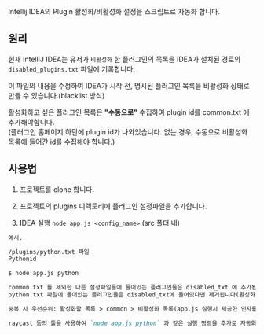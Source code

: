 Intellij IDEA의 Plugin 활성화/비활성화 설정을 스크립트로 자동화 합니다.

## 원리
현재 IntelliJ IDEA는 유저가 `비활성화` 한 플러그인의 목록을 IDEA가 설치된 경로의 `disabled_plugins.txt` 파일에 기록합니다.

이 파일의 내용을 수정하여 IDEA가 시작 전, 명시된 플러그인 목록을 비활성화 상태로 만들 수 있습니다.(blacklist 방식)

활성화하고 싶은 플러그인 목록은 **"수동으로"** 수집하여 plugin id를 common.txt 에 추가해야합니다.  
(플러그인 홈페이지 하단에 plugin id가 나와있습니다. 없는 경우, 수동으로 비활성화 목록에 들어간 id를 수집해야 합니다.)

## 사용법
1. 프로젝트를 clone 합니다.

2. 프로젝트의 plugins 디렉토리에 플러그인 설정파일을 추가합니다.

3. IDEA 실행
`node app.js <config_name>` (src 폴더 내)

```markdown
예시.

/plugins/python.txt 파일
Pythonid

$ node app.js python

common.txt 를 제외한 다른 설정파일들에 들어있는 플러그인들은 disabled_txt 에 추가됩니다(비활성화)
python.txt 파일에 들어있는 플러그인들은 disabled_txt에 들어있다면 제거됩니다(활성화)

중복 시 우선순위: 활성화할 목록 > common > 비활성화 목록(app.js 실행시 제공한 인자를 제외한 다른 설정파일들)

raycast 등의 툴을 사용하여 `node app.js python` 과 같은 실행 명령을 추가로 자동화 할 수 있습니다.
```
